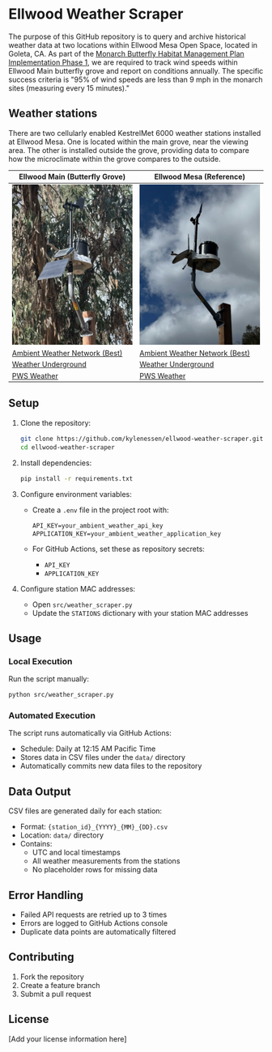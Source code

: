 # Ellwood Weather Scraper

The purpose of this GitHub repository is to query and archive historical weather data at two locations within Ellwood Mesa Open Space, located in Goleta, CA.
As part of the [Monarch Butterfly Habitat Management Plan Implementation Phase 1](https://www.cityofgoleta.org/play/parks-recreation-open-spaces/ellwood-mesa-and-monarch-butterfly-habitat/ellwood-improvement-projects/butterfly-habitat-plan-implementation), we are required to track wind speeds within Ellwood Main butterfly grove and report on conditions annually.
The specific success criteria is "95% of wind speeds are less than 9 mph in the monarch sites (measuring every 15 minutes)."

## Weather stations

There are two cellularly enabled KestrelMet 6000 weather stations installed at Ellwood Mesa. One is located within the main grove, near the viewing area. The other is installed outside the grove, providing data to compare how the microclimate within the grove compares to the outside.

| Ellwood Main (Butterfly Grove)                                                                          | Ellwood Mesa (Reference)                                                                                |
| ------------------------------------------------------------------------------------------------------- | ------------------------------------------------------------------------------------------------------- |
| ![](images/ellwood_main.jpeg)                                                                           | ![](images/ellwood_mesa.jpeg)                                                                           |
| [Ambient Weather Network (Best)](https://ambientweather.net/dashboard/b4aaf46123aed035e752a9c6d12b4270) | [Ambient Weather Network (Best)](https://ambientweather.net/dashboard/20dc1ae4e73e07c0ab9ad164ebee448d) |
| [Weather Underground](https://www.wunderground.com/dashboard/pws/KCAGOLET176)                           | [Weather Underground](https://www.wunderground.com/dashboard/pws/KCAGOLET177)                           |
| [PWS Weather](https://www.pwsweather.com/station/pws/ellwoodmain)                                       | [PWS Weather](https://www.pwsweather.com/station/pws/ellwoodmesa)                                       |

## Setup

1. Clone the repository:

   ```bash
   git clone https://github.com/kylenessen/ellwood-weather-scraper.git
   cd ellwood-weather-scraper
   ```

2. Install dependencies:

   ```bash
   pip install -r requirements.txt
   ```

3. Configure environment variables:
   - Create a `.env` file in the project root with:

     ```
     API_KEY=your_ambient_weather_api_key
     APPLICATION_KEY=your_ambient_weather_application_key
     ```

   - For GitHub Actions, set these as repository secrets:
     - `API_KEY`
     - `APPLICATION_KEY`

4. Configure station MAC addresses:
   - Open `src/weather_scraper.py`
   - Update the `STATIONS` dictionary with your station MAC addresses

## Usage

### Local Execution

Run the script manually:

```bash
python src/weather_scraper.py
```

### Automated Execution

The script runs automatically via GitHub Actions:

- Schedule: Daily at 12:15 AM Pacific Time
- Stores data in CSV files under the `data/` directory
- Automatically commits new data files to the repository

## Data Output

CSV files are generated daily for each station:

- Format: `{station_id}_{YYYY}_{MM}_{DD}.csv`
- Location: `data/` directory
- Contains:
  - UTC and local timestamps
  - All weather measurements from the stations
  - No placeholder rows for missing data

## Error Handling

- Failed API requests are retried up to 3 times
- Errors are logged to GitHub Actions console
- Duplicate data points are automatically filtered

## Contributing

1. Fork the repository
2. Create a feature branch
3. Submit a pull request

## License

[Add your license information here]
